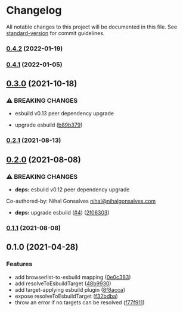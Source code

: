 # Changelog

All notable changes to this project will be documented in this file. See [standard-version](https://github.com/conventional-changelog/standard-version) for commit guidelines.

### [0.4.2](https://github.com/nihalgonsalves/esbuild-plugin-browserslist/compare/v0.4.1...v0.4.2) (2022-01-19)

### [0.4.1](https://github.com/nihalgonsalves/esbuild-plugin-browserslist/compare/v0.4.0...v0.4.1) (2022-01-05)

## [0.3.0](https://github.com/nihalgonsalves/esbuild-plugin-browserslist/compare/v0.2.1...v0.3.0) (2021-10-18)

### ⚠ BREAKING CHANGES

- esbuild v0.13 peer dependency upgrade

- upgrade esbuild ([b89b379](https://github.com/nihalgonsalves/esbuild-plugin-browserslist/commit/b89b3792b21eff7db8ec573f035bda28ad7f656f))

### [0.2.1](https://github.com/nihalgonsalves/esbuild-plugin-browserslist/compare/v0.2.0...v0.2.1) (2021-08-13)

## [0.2.0](https://github.com/nihalgonsalves/esbuild-plugin-browserslist/compare/v0.1.1...v0.2.0) (2021-08-08)

### ⚠ BREAKING CHANGES

- **deps:** esbuild v0.12 peer dependency upgrade

Co-authored-by: Nihal Gonsalves <nihal@nihalgonsalves.com>

- **deps:** upgrade esbuild ([#4](https://github.com/nihalgonsalves/esbuild-plugin-browserslist/issues/4)) ([2f06303](https://github.com/nihalgonsalves/esbuild-plugin-browserslist/commit/2f06303225baa3352e6c6fe22eb116120b14ca91))

### [0.1.1](https://github.com/nihalgonsalves/esbuild-plugin-browserslist/compare/v0.1.0...v0.1.1) (2021-08-08)

## 0.1.0 (2021-04-28)

### Features

- add browserlist-to-esbuild mapping ([0e0c383](https://github.com/nihalgonsalves/esbuild-plugin-browserslist/commit/0e0c38314593c31332811860aa4a25c683ed2593))
- add resolveToEsbuildTarget ([48b9930](https://github.com/nihalgonsalves/esbuild-plugin-browserslist/commit/48b9930d787e807bae1524e17a0fce90a3516bdf))
- add target-applying esbuild plugin ([8f8acca](https://github.com/nihalgonsalves/esbuild-plugin-browserslist/commit/8f8acca2826d4f9adef6fcdffc236454047908f7))
- expose resolveToEsbuildTarget ([f32bdba](https://github.com/nihalgonsalves/esbuild-plugin-browserslist/commit/f32bdba8f752abffa6c6a63d0d477f6918598839))
- throw an error if no targets can be resolved ([f77f911](https://github.com/nihalgonsalves/esbuild-plugin-browserslist/commit/f77f9116a93598073a6fb0d500598bdae1f70cdb))
